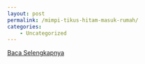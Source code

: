 ```yaml
---
layout: post
permalink: /mimpi-tikus-hitam-masuk-rumah/
categories:
    - Uncategorized
---
```


[Baca Selengkapnya](/01)